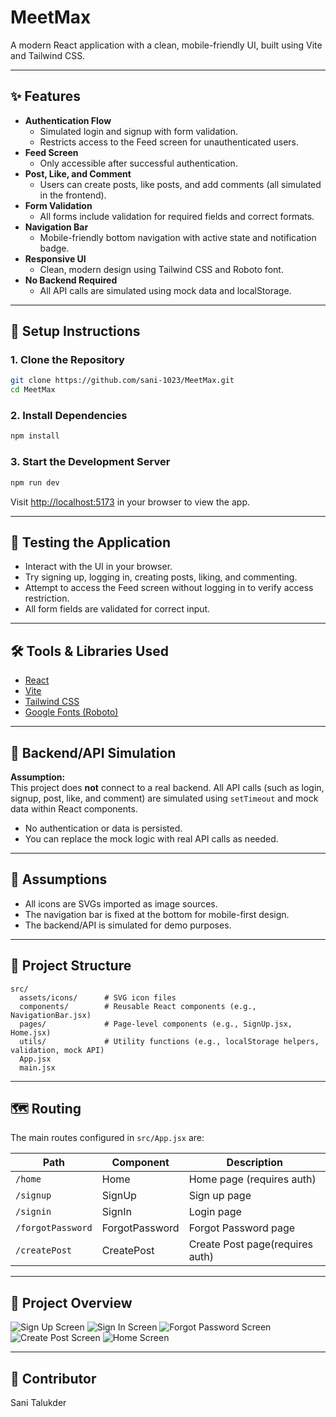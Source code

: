# MeetMax

A modern React application with a clean, mobile-friendly UI, built using Vite and Tailwind CSS.

---

## ✨ Features

- **Authentication Flow**  
  - Simulated login and signup with form validation.
  - Restricts access to the Feed screen for unauthenticated users.
- **Feed Screen**  
  - Only accessible after successful authentication.
- **Post, Like, and Comment**  
  - Users can create posts, like posts, and add comments (all simulated in the frontend).
- **Form Validation**  
  - All forms include validation for required fields and correct formats.
- **Navigation Bar**  
  - Mobile-friendly bottom navigation with active state and notification badge.
- **Responsive UI**  
  - Clean, modern design using Tailwind CSS and Roboto font.
- **No Backend Required**  
  - All API calls are simulated using mock data and localStorage.

---

## 🚀 Setup Instructions

### 1. Clone the Repository

```bash
git clone https://github.com/sani-1023/MeetMax.git
cd MeetMax
```

### 2. Install Dependencies

```bash
npm install
```

### 3. Start the Development Server

```bash
npm run dev
```

Visit [http://localhost:5173](http://localhost:5173) in your browser to view the app.

---

## 🧪 Testing the Application

- Interact with the UI in your browser.
- Try signing up, logging in, creating posts, liking, and commenting.
- Attempt to access the Feed screen without logging in to verify access restriction.
- All form fields are validated for correct input.

---

## 🛠️ Tools & Libraries Used

- [React](https://react.dev/)
- [Vite](https://vitejs.dev/)
- [Tailwind CSS](https://tailwindcss.com/)
- [Google Fonts (Roboto)](https://fonts.google.com/specimen/Roboto)

---

## 📡 Backend/API Simulation

**Assumption:**  
This project does **not** connect to a real backend. All API calls (such as login, signup, post, like, and comment) are simulated using `setTimeout` and mock data within React components.

- No authentication or data is persisted.
- You can replace the mock logic with real API calls as needed.

---

## 📄 Assumptions

- All icons are SVGs imported as image sources.
- The navigation bar is fixed at the bottom for mobile-first design.
- The backend/API is simulated for demo purposes.

---

## 📂 Project Structure

```
src/
  assets/icons/      # SVG icon files
  components/        # Reusable React components (e.g., NavigationBar.jsx)
  pages/             # Page-level components (e.g., SignUp.jsx, Home.jsx)
  utils/             # Utility functions (e.g., localStorage helpers, validation, mock API)
  App.jsx
  main.jsx
```
---

## 🗺️ Routing

The main routes configured in `src/App.jsx` are:

| Path              | Component         | Description                        |
|-------------------|-------------------|------------------------------------|
| `/home`           | Home              | Home page (requires auth)          |
| `/signup`         | SignUp            | Sign up page                       |
| `/signin`         | SignIn            | Login page                         |
| `/forgotPassword` | ForgotPassword    | Forgot Password  page              |
| `/createPost`     | CreatePost        | Create Post page(requires auth)    |




---
## 📸 Project Overview

![Sign Up Screen](Project_overview/sign_up.png)
![Sign In Screen](Project_overview/sign_in.png)
![Forgot Password Screen](Project_overview/forgot_password.png)
![Create Post Screen](Project_overview/post_create.png)
![Home Screen](Project_overview/home.png)




---

## 🤝 Contributor

Sani Talukder